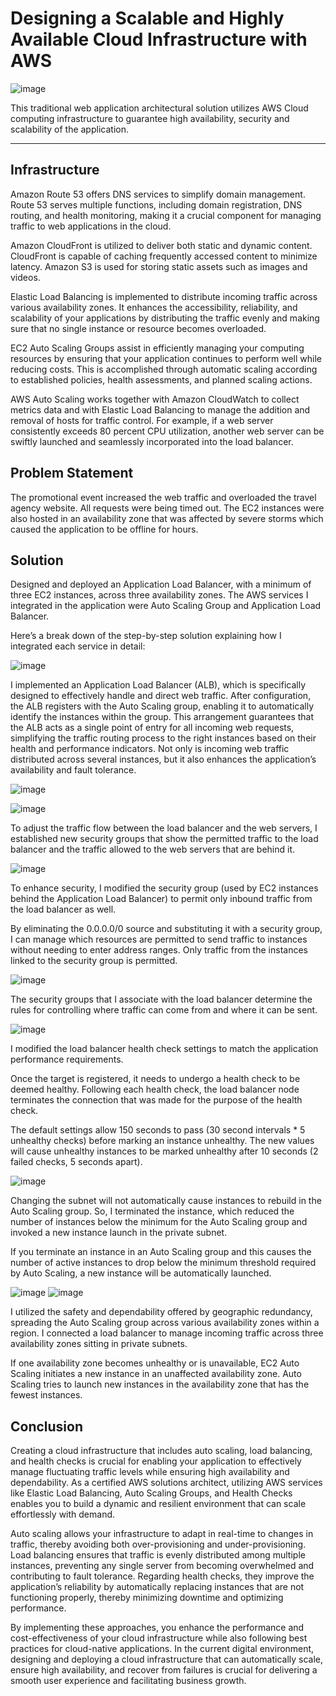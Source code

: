 # Designing a Scalable and Highly Available Cloud Infrastructure with AWS

![image](https://github.com/user-attachments/assets/cf8beb16-2ea6-40d9-a5b0-ea30be412f99)

This traditional web application architectural solution utilizes AWS Cloud computing infrastructure to guarantee high availability, security and scalability of the application.

---

## Infrastructure ##
Amazon Route 53 offers DNS services to simplify domain management. Route 53 serves multiple functions, including domain registration, DNS routing, and health monitoring, making it a crucial component for managing traffic to web applications in the cloud.

Amazon CloudFront is utilized to deliver both static and dynamic content. CloudFront is capable of caching frequently accessed content to minimize latency. Amazon S3 is used for storing static assets such as images and videos.

Elastic Load Balancing is implemented to distribute incoming traffic across various availability zones. It enhances the accessibility, reliability, and scalability of your applications by distributing the traffic evenly and making sure that no single instance or resource becomes overloaded.

EC2 Auto Scaling Groups assist in efficiently managing your computing resources by ensuring that your application continues to perform well while reducing costs. This is accomplished through automatic scaling according to established policies, health assessments, and planned scaling actions.

AWS Auto Scaling works together with Amazon CloudWatch to collect metrics data and with Elastic Load Balancing to manage the addition and removal of hosts for traffic control. For example, if a web server consistently exceeds 80 percent CPU utilization, another web server can be swiftly launched and seamlessly incorporated into the load balancer.

## Problem Statement ## 
The promotional event increased the web traffic and overloaded the travel agency website. All requests were being timed out. The EC2 instances were also hosted in an availability zone that was affected by severe storms which caused the application to be offline for hours.

## Solution ## 
Designed and deployed an Application Load Balancer, with a minimum of three EC2 instances, across three availability zones. The AWS services I integrated in the application were Auto Scaling Group and Application Load Balancer.

Here’s a break down of the step-by-step solution explaining how I integrated each service in detail:

![image](https://github.com/user-attachments/assets/d9ae9bbe-4d6f-43e0-bfd1-43dfdeeb30d6)


I implemented an Application Load Balancer (ALB), which is specifically designed to effectively handle and direct web traffic. After configuration, the ALB registers with the Auto Scaling group, enabling it to automatically identify the instances within the group. This arrangement guarantees that the ALB acts as a single point of entry for all incoming web requests, simplifying the traffic routing process to the right instances based on their health and performance indicators. Not only is incoming web traffic distributed across several instances, but it also enhances the application’s availability and fault tolerance.

![image](https://github.com/user-attachments/assets/50d6a057-d9ae-4a6f-a9ab-6b74a8ad1c2a)

![image](https://github.com/user-attachments/assets/cc77e553-a4bc-4dce-a163-cc4e84a4eb76)

To adjust the traffic flow between the load balancer and the web servers, I established new security groups that show the permitted traffic to the load balancer and the traffic allowed to the web servers that are behind it.

![image](https://github.com/user-attachments/assets/2220519b-9455-4d17-8a2f-434066d1bbc5)

To enhance security, I modified the security group (used by EC2 instances behind the Application Load Balancer) to permit only inbound traffic from the load balancer as well.

By eliminating the 0.0.0.0/0 source and substituting it with a security group, I can manage which resources are permitted to send traffic to instances without needing to enter address ranges. Only traffic from the instances linked to the security group is permitted.

![image](https://github.com/user-attachments/assets/d985c3b0-c52f-42a8-aa6f-09485e673cae)

The security groups that I associate with the load balancer determine the rules for controlling where traffic can come from and where it can be sent.

![image](https://github.com/user-attachments/assets/670a41a3-2382-46b2-bed2-f5b3eafa0011)

I modified the load balancer health check settings to match the application performance requirements.

Once the target is registered, it needs to undergo a health check to be deemed healthy. Following each health check, the load balancer node terminates the connection that was made for the purpose of the health check.

The default settings allow 150 seconds to pass (30 second intervals * 5 unhealthy checks) before marking an instance unhealthy. The new values will cause unhealthy instances to be marked unhealthy after 10 seconds (2 failed checks, 5 seconds apart).

![image](https://github.com/user-attachments/assets/f98c7b94-88b4-42ac-877f-e294d23c2947)

Changing the subnet will not automatically cause instances to rebuild in the Auto Scaling group. So, I terminated the instance, which reduced the number of instances below the minimum for the Auto Scaling group and invoked a new instance launch in the private subnet.

If you terminate an instance in an Auto Scaling group and this causes the number of active instances to drop below the minimum threshold required by Auto Scaling, a new instance will be automatically launched.

![image](https://github.com/user-attachments/assets/f32c00fb-785a-42c0-ab91-ecf4467b4e4a)
![image](https://github.com/user-attachments/assets/462b8b53-9db0-443e-9b44-244ded14f95b)

I utilized the safety and dependability offered by geographic redundancy, spreading the Auto Scaling group across various availability zones within a region. I connected a load balancer to manage incoming traffic across three availability zones sitting in private subnets.

If one availability zone becomes unhealthy or is unavailable, EC2 Auto Scaling initiates a new instance in an unaffected availability zone. Auto Scaling tries to launch new instances in the availability zone that has the fewest instances.

## Conclusion ##
Creating a cloud infrastructure that includes auto scaling, load balancing, and health checks is crucial for enabling your application to effectively manage fluctuating traffic levels while ensuring high availability and dependability. As a certified AWS solutions architect, utilizing AWS services like Elastic Load Balancing, Auto Scaling Groups, and Health Checks enables you to build a dynamic and resilient environment that can scale effortlessly with demand.

Auto scaling allows your infrastructure to adapt in real-time to changes in traffic, thereby avoiding both over-provisioning and under-provisioning. Load balancing ensures that traffic is evenly distributed among multiple instances, preventing any single server from becoming overwhelmed and contributing to fault tolerance. Regarding health checks, they improve the application’s reliability by automatically replacing instances that are not functioning properly, thereby minimizing downtime and optimizing performance.

By implementing these approaches, you enhance the performance and cost-effectiveness of your cloud infrastructure while also following best practices for cloud-native applications. In the current digital environment, designing and deploying a cloud infrastructure that can automatically scale, ensure high availability, and recover from failures is crucial for delivering a smooth user experience and facilitating business growth.






